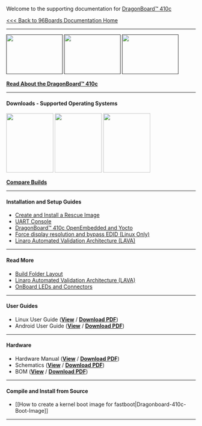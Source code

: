 Welcome to the supporting documentation for [DragonBoard™ 410c](https://www.96boards.org/products/ce/dragonboard410c/)

[<<< Back to 96Boards Documentation Home](https://github.com/96boards/documentation/wiki)


***
[<img src="http://i.imgur.com/4a5GXRd.png" data-canonical-src="http://i.imgur.com/4a5GXRd.png" width="150" height="105" />]()
[<img src="http://i.imgur.com/iAbmSuV.png" data-canonical-src="http://i.imgur.com/iAbmSuV.png" width="150" height="105" />]()
[<img src="http://i.imgur.com/nyVSsa2.png" data-canonical-src="http://i.imgur.com/nyVSsa2.png" width="150" height="105" />]()

[**Read About the DragonBoard™ 410c**](https://github.com/96boards/documentation/wiki/About-DragonBoard™-410c)

***

#### Downloads - Supported Operating Systems
[<img src="http://i.imgur.com/jl4GG0d.png" data-canonical-src="http://i.imgur.com/jl4GG0d.png" width="125" height="157" />](https://github.com/96boards/documentation/wiki/DragonBoard™-410c-Crossroads)
[<img src="http://i.imgur.com/7rrS2JR.png" data-canonical-src="http://i.imgur.com/7rrS2JR.png" width="125" height="157" />](https://github.com/96boards/documentation/wiki/DragonBoard™-410c-Crossroads)
[<img src="http://i.imgur.com/dnsIEuC.png" data-canonical-src="http://i.imgur.com/dnsIEuC.png" width="125" height="157" />](https://github.com/96boards/documentation/wiki/DragonBoard™-410c-Crossroads)

[**Compare Builds**](https://github.com/96boards/documentation/wiki/Compare-96Boards-Builds)

***
#### Installation and Setup Guides

- [Create and Install a Rescue Image](https://github.com/96boards/documentation/wiki/Dragonboard-410c-Installation-Guide-for-Linux-and-Android#create--install-a-rescue-image)
- [UART Console](https://github.com/96boards/documentation/wiki/Dragonboard-410c-Installation-Guide-for-Linux-and-Android#setting-up-the-uart-console)
- [DragonBoard™ 410c OpenEmbedded and Yocto](https://github.com/96boards/documentation/wiki/Dragonboard-410c-OpenEmbedded-and-Yocto)
- [Force display resolution and bypass EDID (Linux Only)](https://github.com/96boards/documentation/wiki/How-to-force-display-resolution-and-bypass-EDID)
- [Linaro Automated Validation Architecture (LAVA)](https://github.com/96boards/documentation/wiki/D410CLAVA)

***

#### Read More

- [Build Folder Layout](https://github.com/96boards/documentation/wiki/Dragonboard-410c-Installation-Guide-for-Linux-and-Android#understanding-build-folder-layout)
- [Linaro Automated Validation Architecture (LAVA)](https://wiki.linaro.org/LAVA)
- [OnBoard LEDs and Connectors](https://github.com/96boards/documentation/wiki/Dragonboard-410c-Installation-Guide-for-Linux-and-Android#description-of-leds-and-connectors)

***

#### User Guides

- Linux User Guide (<a href="https://github.com/96boards/documentation/blob/master/dragonboard410c/LinuxUserGuide_DragonBoard.pdf" target="_blank">**View**</a>
 / [**Download PDF**](http://linaro.co/96b-linuxuserguide))
- Android User Guide (<a href="https://github.com/96boards/documentation/blob/master/dragonboard410c/AndroidUserGuide_DragonBoard.pdf" target="_blank">**View**</a> / [**Download PDF**](http://linaro.co/96b-androiduserguide))

***

#### Hardware

- Hardware Manual (<a href="https://github.com/96boards/documentation/blob/master/dragonboard410c/HardwareManual_DragonBoard.pdf" target="_blank">**View**</a>
 / [**Download PDF**](http://linaro.co/96b-hwm-db))
- Schematics (<a href="https://github.com/96boards/documentation/blob/master/dragonboard410c/Schematics_DragonBoard.pdf" target="_blank">**View**</a> / [**Download PDF**](http://linaro.co/db410c-schematics))
- BOM (<a href="https://github.com/96boards/documentation/blob/master/dragonboard410c/DragonBoard410c_BOM.pdf" target="_blank">**View**</a> / [**Download PDF**](http://linaro.co/dragonboard410c-bom))
    
***

#### Compile and Install from Source

- [[How to create a kernel boot image for fastboot|Dragonboard-410c-Boot-Image]]

***